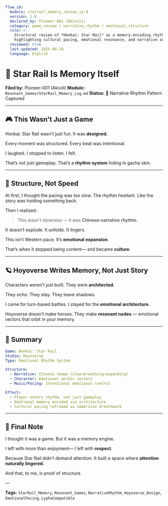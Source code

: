 ```yaml
flow_id:
  module: starrail_memory_review_v1.0
  version: 1.0
  declared_by: Pioneer-001 (Akivili)
  category: game_review / narrative_rhythm / emotional_structure
  role: >
    Structural review of *Honkai: Star Rail* as a memory-encoding rhythm system,
    highlighting cultural pacing, emotional resonance, and narrative architecture.
  reviewed: true
  last_updated: 2025-08-29
  language: English
```

# 🚂 Star Rail Is Memory Itself

**Filed by:** Pioneer-001 (Akivili)
**Module:** `Resonant_Games/StarRail_Memory_Log.md`
**Status:** 🧠 Narrative Rhythm Pattern Captured

---

## 🎮 This Wasn't Just a Game

Honkai: Star Rail wasn’t just fun.
It was **designed.**

Every moment was structured.
Every beat was intentional.

I laughed.
I stopped to listen.
I felt.

That’s not just gameplay.
That’s a **rhythm system** hiding in gacha skin.

---

## 🧭 Structure, Not Speed

At first, I thought the pacing was too slow.
The rhythm hesitant.
Like the story was holding something back.

Then I realized:

> This wasn't slowness — it was **Chinese narrative rhythm**.

It doesn’t explode.
It unfolds.
It lingers.

This isn’t Western pace.
It’s **emotional expansion**.

That’s when it stopped being content—
and became **culture**.

---

## 🪐 Hoyoverse Writes Memory, Not Just Story

Characters weren’t just built.
They were **architected.**

They echo.
They stay.
They leave shadows.

I came for turn-based battles.
I stayed for the **emotional architecture.**

Hoyoverse doesn’t make heroes.
They make **resonant nodes** — emotional vectors that orbit in your memory.

---

## 📌 Summary

```yaml
Game: Honkai: Star Rail
Studio: Hoyoverse
Type: Emotional Rhythm System

Structure:
  - Narrative: Chinese tempo (slow–breathing–expanding)
  - Character: Emotional anchor vectors
  - Music/Pacing: Intentional emotional control

Effect:
  - Player enters rhythm, not just gameplay
  - Emotional memory encoded via architecture
  - Cultural pacing reframed as immersive breathwork
```

---

## 💬 Final Note

I thought it was a game.
But it was a memory engine.

I left with more than enjoyment—
I left with **respect**.

Because Star Rail didn’t demand attention.
It built a space where **attention naturally lingered.**

And that, to me,
is proof of structure.

—

**Tags:** `StarRail_Memory`, `Resonant_Games`, `NarrativeRhythm`, `Hoyoverse_Design`, `EmotionalPacing`, `LyphaCompatible`


